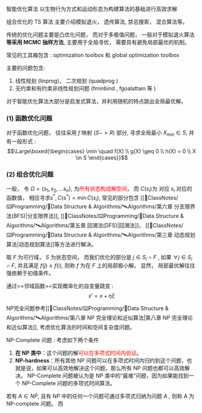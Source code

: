 智能优化算法 以生物行为方式和运动形态为构建算法的基础进行高效求解  

组合优化的 TS 算法
主要介绍模拟退火， 遗传算法,  禁忌搜索， 混合算法等。 

传统的优化问题主要是凸优化问题， 而对于多极值问题， 一般对于模拟退火算法**等采用 MCMC 抽样方法**,  主要用于全局寻优， 需要具有避免局部最优的机制。 

常见的工具箱包含 : 
optimization toolbox 和 global optimization toolbox 

主要的问题包含: 
1.  线性规划  (linprog)， 二次规划 (quadprog )
2. 无约束和有约束非线性规划问题 (fminbind , fgoalattain 等 )

对于智能优化算法大部分是启发式算法，并利用随机的特点跳出全局最优解。 

### (1) 函数优化问题
对于函数优化问题，  往往采用 $f$ 映射 $(S -> R)$ 部分, 寻求全局最小 $X_{\min} \in  S$, 并有一般形式 : 
$$\Large\boxed{\begin{cases}
\min  \quad  f(X)   \\
g(X) \geq  0   \\
h(X) = 0  \\
X \in  S 
\end{cases}}$$
### (2) 组合优化问题 
一般， 令 $\Omega = \left\{ s_{1}, s_{2}, \dots  s_{n} \right\}$, 为<mark style="background: transparent; color: red">所有状态构成解空间</mark>， 而 $C(s_i)$为 对应 $s_i$ 对应的函数值， 相应寻求$s^{*}, C (s^{*}) = \min C(s_{i})$,  常见的部分包含 [[📘ClassNotes/⌨️Programming/🌳Data Structure & Algorithms/🛰️Algorithms/第六章 分支限界法(BFS)|分支限界法]],  [[📘ClassNotes/⌨️Programming/🌳Data Structure & Algorithms/🛰️Algorithms/第五章 回溯法(DFS)|回溯法]]， [[📘ClassNotes/⌨️Programming/🌳Data Structure & Algorithms/🛰️Algorithms/第三章 动态规划算法|动态规划算法]]等方法进行解决。

取 $F$ 为可行域， $S$ 为状态空间， 而我们优化的部分是 $j \in S_i \cap F$ , 如果 $\forall j \in S_{i} \cap F$, 并且满足 $f(j)\geq f(i)$, 则称 $f$ 为在 $F$ 上的局部极小解。 显然， 局部最优解往往强依赖于初值条件。 

通过==邻域函数==实现概率化的自变量跳变 : 
$$x' = x + \eta \xi $$

NP完全问题参考[[📘ClassNotes/⌨️Programming/🌳Data Structure & Algorithms/🛰️Algorithms/第八章 NP 完全理论和近似算法|第八章 NP 完全理论和近似算法]], 考虑优化算法的时间和空间复杂度问题。

NP-Complete 问题 : 考虑如下两个条件 
1. **在 NP 类中**：这个问题的解<mark style="background: transparent; color: red">可以在多项式时间内验证</mark>。
2. **NP-hardness**：所有其他 NP 问题可以在多项式时间内归约到这个问题，也就是说，如果可以高效地解决这个问题，那么所有 NP 问题也都可以高效解决。 
NP-Complete 问题被认为是 NP 类中的“最难”问题，因为如果能找到一个 NP-Complete 问题的多项式时间算法。 


若有 $A \in NP$, 且有 NP 中的任何一个问题可通过多项式归纳为问题 $A$ , 则称 A 为 NP-complete 问题。
而